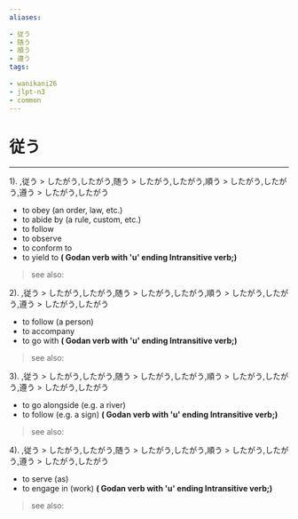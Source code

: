 ```yaml
---
aliases:
    
- 従う
- 随う
- 順う
- 遵う
tags:
    
- wanikani26
- jlpt-n3
- common
---
```


# 従う
---
1).
,従う > したがう,したがう,随う > したがう,したがう,順う > したがう,したがう,遵う > したがう,したがう

- to obey (an order, law, etc.)
- to abide by (a rule, custom, etc.)
- to follow
- to observe
- to conform to
- to yield to
**( Godan verb with 'u' ending Intransitive verb;)**
> see also: 
            
2).
,従う > したがう,したがう,随う > したがう,したがう,順う > したがう,したがう,遵う > したがう,したがう

- to follow (a person)
- to accompany
- to go with
**( Godan verb with 'u' ending Intransitive verb;)**
> see also: 
            
3).
,従う > したがう,したがう,随う > したがう,したがう,順う > したがう,したがう,遵う > したがう,したがう

- to go alongside (e.g. a river)
- to follow (e.g. a sign)
**( Godan verb with 'u' ending Intransitive verb;)**
> see also: 
            
4).
,従う > したがう,したがう,随う > したがう,したがう,順う > したがう,したがう,遵う > したがう,したがう

- to serve (as)
- to engage in (work)
**( Godan verb with 'u' ending Intransitive verb;)**
> see also: 
            